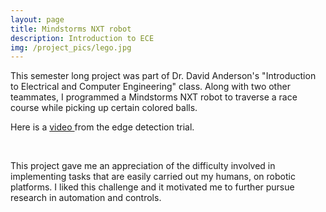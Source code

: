 ```yaml
---
layout: page
title: Mindstorms NXT robot
description: Introduction to ECE
img: /project_pics/lego.jpg
---
```


This semester long project was part of Dr. David Anderson's "Introduction to Electrical
and Computer Engineering" class. Along with two other teammates, I programmed a
Mindstorms NXT robot to traverse a race course while picking up certain colored balls.

Here is a <a href="https://www.youtube.com/watch?v=9VjdRYz2Wlcvideo" target="blank"> video </a>
from the edge detection trial.

<div class="img_row">
	<img class="col half" src="{{ site.baseurl }}/project_pics/lego_robo.jpg" alt="" title="NXT robot"/>
	<img class="col half" src="{{ site.baseurl }}/project_pics/nxt.png" alt="" title="NXT robot"/>
</div>

This project gave me an appreciation of the difficulty involved in implementing tasks that
are easily carried out my humans, on robotic platforms. I liked this challenge and it motivated me to
further pursue research in automation and controls.
